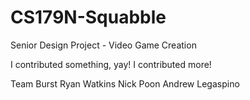 CS179N-Squabble
===============

Senior Design Project - Video Game Creation

I contributed something, yay!
I contributed more!

Team Burst
  Ryan Watkins
  Nick Poon
  Andrew Legaspino
